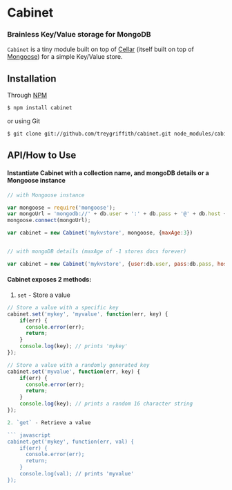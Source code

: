 Cabinet
==============
### Brainless Key/Value storage for MongoDB

`Cabinet` is a tiny module built on top of [Cellar](http://github.com/treygriffith/cellar) (itself built on top of [Mongoose](http://www.mongoosejs.com)) for a simple Key/Value store.

Installation
-------------

Through [NPM](http://www.npmjs.org)
``` bash
$ npm install cabinet
```

 or using Git
``` bash
$ git clone git://github.com/treygriffith/cabinet.git node_modules/cabinet/
```

API/How to Use
-----------

#### Instantiate Cabinet with a collection name, and mongoDB details or a Mongoose instance

``` javascript
// with Mongoose instance

var mongoose = require('mongoose');
var mongoUrl = 'mongodb://' + db.user + ':' + db.pass + '@' + db.host + ':' + db.port + '/' + db.name;
mongoose.connect(mongoUrl);

var cabinet = new Cabinet('mykvstore', mongoose, {maxAge:3})


// with mongoDB details (maxAge of -1 stores docs forever)

var cabinet = new Cabinet('mykvstore', {user:db.user, pass:db.pass, host:db.host, port:db.port, name:db.name}, {maxAge:-1});
```

#### Cabinet exposes 2 methods:

1. `set` - Store a value

  ``` javascript
  // Store a value with a specific key
  cabinet.set('mykey', 'myvalue', function(err, key) {
      if(err) {
        console.error(err);
        return;
      }
      console.log(key); // prints 'mykey'
  });

  // Store a value with a randomly generated key
  cabinet.set('myvalue', function(err, key) {
      if(err) {
        console.error(err);
        return;
      }
      console.log(key); // prints a random 16 character string
  });

2. `get` - Retrieve a value

  ``` javascript
  cabinet.get('mykey', function(err, val) {
      if(err) {
        console.error(err);
        return;
      }
      console.log(val); // prints 'myvalue'
  });
